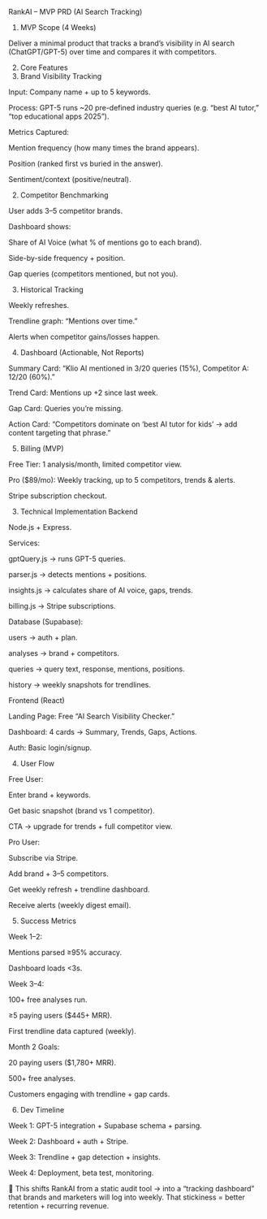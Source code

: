 RankAI – MVP PRD (AI Search Tracking)
1. MVP Scope (4 Weeks)

Deliver a minimal product that tracks a brand’s visibility in AI search (ChatGPT/GPT-5) over time and compares it with competitors.

2. Core Features
1. Brand Visibility Tracking

Input: Company name + up to 5 keywords.

Process: GPT-5 runs ~20 pre-defined industry queries (e.g. “best AI tutor,” “top educational apps 2025”).

Metrics Captured:

Mention frequency (how many times the brand appears).

Position (ranked first vs buried in the answer).

Sentiment/context (positive/neutral).

2. Competitor Benchmarking

User adds 3–5 competitor brands.

Dashboard shows:

Share of AI Voice (what % of mentions go to each brand).

Side-by-side frequency + position.

Gap queries (competitors mentioned, but not you).

3. Historical Tracking

Weekly refreshes.

Trendline graph: “Mentions over time.”

Alerts when competitor gains/losses happen.

4. Dashboard (Actionable, Not Reports)

Summary Card: “Klio AI mentioned in 3/20 queries (15%), Competitor A: 12/20 (60%).”

Trend Card: Mentions up +2 since last week.

Gap Card: Queries you’re missing.

Action Card: “Competitors dominate on ‘best AI tutor for kids’ → add content targeting that phrase.”

5. Billing (MVP)

Free Tier: 1 analysis/month, limited competitor view.

Pro ($89/mo): Weekly tracking, up to 5 competitors, trends & alerts.

Stripe subscription checkout.

3. Technical Implementation
Backend

Node.js + Express.

Services:

gptQuery.js → runs GPT-5 queries.

parser.js → detects mentions + positions.

insights.js → calculates share of AI voice, gaps, trends.

billing.js → Stripe subscriptions.

Database (Supabase):

users → auth + plan.

analyses → brand + competitors.

queries → query text, response, mentions, positions.

history → weekly snapshots for trendlines.

Frontend (React)

Landing Page: Free “AI Search Visibility Checker.”

Dashboard: 4 cards → Summary, Trends, Gaps, Actions.

Auth: Basic login/signup.

4. User Flow

Free User:

Enter brand + keywords.

Get basic snapshot (brand vs 1 competitor).

CTA → upgrade for trends + full competitor view.

Pro User:

Subscribe via Stripe.

Add brand + 3–5 competitors.

Get weekly refresh + trendline dashboard.

Receive alerts (weekly digest email).

5. Success Metrics

Week 1–2:

Mentions parsed ≥95% accuracy.

Dashboard loads <3s.

Week 3–4:

100+ free analyses run.

≥5 paying users ($445+ MRR).

First trendline data captured (weekly).

Month 2 Goals:

20 paying users ($1,780+ MRR).

500+ free analyses.

Customers engaging with trendline + gap cards.

6. Dev Timeline

Week 1: GPT-5 integration + Supabase schema + parsing.

Week 2: Dashboard + auth + Stripe.

Week 3: Trendline + gap detection + insights.

Week 4: Deployment, beta test, monitoring.

📌 This shifts RankAI from a static audit tool → into a “tracking dashboard” that brands and marketers will log into weekly.
That stickiness = better retention + recurring revenue.